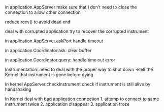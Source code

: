in application.AppServer
    make sure that I don't need to close the connection to allow other connection

reduce recv() to avoid dead end


deal with corrupted application
    try to recover the corrupted instrument


in application.AppServer.askPort
    handle timeout

in application.Coordinator.ask:
    clear buffer

in application.Coordinator.query:
    handle time out error





Instrumentation:
    need to deal with the proper way to shut down
    =>tell the Kernel that instrument is gone before dying


In kernel AppServer.checkInstrument
    check if instrument is still alive by handshaking

In Kernel deal with bad application connection
    1. attemp to connect to same instrument twice
    2. application disappear
    3. application froze